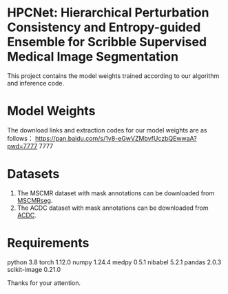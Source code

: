 # HPCNet: Hierarchical Perturbation Consistency and Entropy-guided Ensemble for Scribble Supervised Medical Image Segmentation
This project contains the model weights trained according to our algorithm and inference code.

# Model Weights
The download links and extraction codes for our model weights are as follows：
https://pan.baidu.com/s/1v8-eGwVZMbvfUczbQEwwaA?pwd=7777 
7777 

# Datasets
1. The MSCMR dataset with mask annotations can be downloaded from [MSCMRseg](https://zmiclab.github.io/zxh/0/mscmrseg19/data.html).
2. The ACDC dataset with mask annotations can be downloaded from [ACDC](https://www.creatis.insa-lyon.fr/Challenge/acdc/).

# Requirements
python 3.8
torch 1.12.0
numpy 1.24.4
medpy 0.5.1
nibabel 5.2.1
pandas 2.0.3
scikit-image 0.21.0

Thanks for your attention.